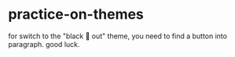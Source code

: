 # practice-on-themes
for switch to the "black 🖤 out"
theme, you need to find a button into paragraph. good luck.
